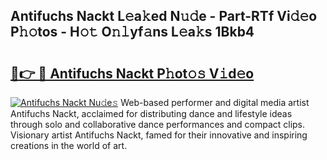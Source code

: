 ## Antifuchs Nackt L𝚎a𝚔ed N𝚞𝚍e - Part-RTf Vi𝚍𝚎o P𝚑𝚘tos - H𝚘𝚝 O𝚗𝚕yf𝚊ns L𝚎a𝚔s 1Bkb4

# <h2><a href="http://kf217x.oniu.top/?m=Antifuchs+Nackt">🔗👉 🔴 Antifuchs Nackt P𝚑ot𝚘𝚜 V𝚒d𝚎o</a></h2>

[![Antifuchs Nackt Nu𝚍e𝚜](https://i.imgur.com/0qMVB7G.gif)](http://kf217x.oniu.top/?m=Antifuchs+Nackt)
Web-based performer and digital media artist Antifuchs Nackt, acclaimed for distributing dance and lifestyle ideas through solo and collaborative dance performances and compact clips. Visionary artist Antifuchs Nackt, famed for their innovative and inspiring creations in the world of art.  
